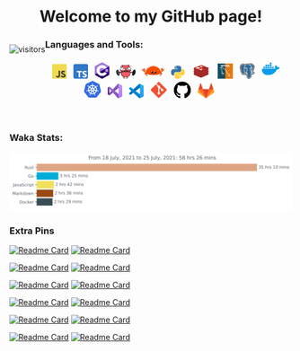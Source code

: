 <h1 align="center">Welcome to my GitHub page!</h1>

<!-- <img src="images/shiba.gif" width=30%><img src="images/shiba.gif" width=30%><img src="images/shiba.gif" width=30%> -->
<p style="float:left"><img src="https://visitor-badge.glitch.me/badge?page_id=nhatvu148.nhatvu148" alt="visitors"></p>

### Languages and Tools:

<div align="center">
<img title="JavaScript" alt="JavaScript" width="26px" src="images/JavaScript-logo.png" />&nbsp;&nbsp;
<img title="TypeScript" alt="TypeScript" width="26px" src="images/Typescript_logo_2020.svg" />&nbsp;&nbsp;
<img title="C#" alt="C#" width="26px" src="images/c-sharp.png" />&nbsp;&nbsp;
<!-- <img title="C++" alt="C++" width="24px" src="images/ISO_C++_Logo.svg" />&nbsp;&nbsp; -->
<img title="Go" alt="Go" width="35px" src="images/muscles-clipart-ghoper.gif" />&nbsp;&nbsp;
<img title="Rust" alt="Rust" width="40px" src="images/rustacean-flat-happy.svg" />&nbsp;&nbsp;
<img title="Python" alt="Python" width="24px" src="images/Python-logo-notext.svg" />&nbsp;&nbsp;
<img title="Redis" alt="Redis" width="35px" src="images/redis-logo.png" />&nbsp;&nbsp;
<img title="MySQL" alt="MySQL" width="27px" src="images/mysql_logo-300x300.png" />&nbsp;&nbsp;
<img title="PostgreSQL" alt="PostgreSQL" width="27px" src="images/postgresql-icon.svg" />&nbsp;&nbsp;
<img title="Docker" alt="Docker" width="35px" src="images/4844483.png" />&nbsp;&nbsp;
<img title="Kubernetes" alt="Kubernetes" width="32px" src="images/4569637.png" />&nbsp;&nbsp;
<img title="Visual Studio" alt="Visual Studio" width="26px" src="images/Visual_Studio_Icon_2019.svg" />&nbsp;&nbsp;
<img title="Visual Studio Code" alt="Visual Studio Code" width="26px" src="images/Visual_Studio_Code_1.35_icon.svg" />&nbsp;&nbsp;
<img title="Git" alt="Git" width="30px" src="images/Git_icon.svg.png" />&nbsp;&nbsp;
<img title="Github" alt="Github" width="30px" src="images/25231.svg" />&nbsp;&nbsp;
<img title="Gitlab" alt="Gitlab" width="30px" src="images/gitlab-logo-png-transparent.png" />&nbsp;&nbsp;
</div>

<br />
<br />

### Waka Stats:

<img src="https://github.com/nhatvu148/nhatvu148/blob/master/images/stat.svg" alt="Nhat Vu WakaTime Activity"/>

<!-- ### GitHub Stats: -->

<!-- [![GitHub Streak](https://github-readme-streak-stats.herokuapp.com?user=nhatvu148&theme=tokyonight)](https://profile-summary-for-github.com/user/nhatvu148) -->

<!-- <p>
<img src="https://github-readme-stats.vercel.app/api/top-langs/?username=nhatvu148&show_icons=true&layout=compact&cache_seconds=1800&langs_count=8&theme=blueberry&count_private=true&show_icons=true" width=40% height="204px"/>
<img src="https://github-readme-streak-stats.herokuapp.com?user=nhatvu148&theme=tokyonight" width=55% height="204px"/>
</p>
 -->
### Extra Pins

[![Readme Card](https://github-readme-stats.vercel.app/api/pin/?username=nhatvu148&repo=helpers&theme=blueberry)](https://github.com/nhatvu148/helpers)
[![Readme Card](https://github-readme-stats.vercel.app/api/pin/?username=nhatvu148&repo=deno-learn&theme=blueberry)](https://github.com/nhatvu148/deno-learn)

[![Readme Card](https://github-readme-stats.vercel.app/api/pin/?username=nhatvu148&repo=linux-commands&theme=blueberry)](https://github.com/nhatvu148/linux-commands)
[![Readme Card](https://github-readme-stats.vercel.app/api/pin/?username=nhatvu148&repo=k8s&theme=blueberry)](https://github.com/nhatvu148/k8s)

[![Readme Card](https://github-readme-stats.vercel.app/api/pin/?username=nhatvu148&repo=rust-1.51-workshop&theme=blueberry)](https://github.com/nhatvu148/rust-1.51-workshop)
[![Readme Card](https://github-readme-stats.vercel.app/api/pin/?username=nhatvu148&repo=DllImporting&theme=blueberry)](https://github.com/nhatvu148/DllImporting)

[![Readme Card](https://github-readme-stats.vercel.app/api/pin/?username=nhatvu148&repo=grpc-csharp&theme=blueberry)](https://github.com/nhatvu148/grpc-csharp)
[![Readme Card](https://github-readme-stats.vercel.app/api/pin/?username=nhatvu148&repo=simplebank&theme=blueberry)](https://github.com/nhatvu148/simplebank)

[![Readme Card](https://github-readme-stats.vercel.app/api/pin/?username=nhatvu148&repo=Hands-On-Data-Structures-and-Algorithms-with-Rust&theme=blueberry)](https://github.com/nhatvu148/Hands-On-Data-Structures-and-Algorithms-with-Rust)
[![Readme Card](https://github-readme-stats.vercel.app/api/pin/?username=nhatvu148&repo=Hands-On-Systems-Programming-with-Rust&theme=blueberry)](https://github.com/nhatvu148/Hands-On-Systems-Programming-with-Rust)

[![Readme Card](https://github-readme-stats.vercel.app/api/pin/?username=nhatvu148&repo=invaders&theme=blueberry)](https://github.com/nhatvu148/invaders)
[![Readme Card](https://github-readme-stats.vercel.app/api/pin/?username=nhatvu148&repo=ultimate_rust_crash_course&theme=blueberry)](https://github.com/nhatvu148/ultimate_rust_crash_course)
